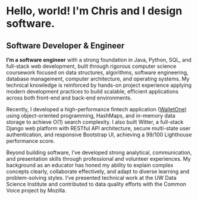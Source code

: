 Hello, world! I'm Chris and I design software.
===============================

Software Developer & Engineer
------------------------------

**I’m a software engineer** with a strong foundation in Java, Python, SQL, and full-stack web development, built through rigorous computer science coursework focused on data structures, algorithms, software engineering, database management, computer architecture, and operating systems. My technical knowledge is reinforced by hands-on project experience applying modern development practices to build scalable, efficient applications across both front-end and back-end environments.

Recently, I developed a high-performance fintech application ([WalletOne](https://github.com/chriseborowski/walletone)) using object-oriented programming, HashMaps, and in-memory data storage to achieve O(1) search complexity. I also built Witter, a full-stack Django web platform with RESTful API architecture, secure multi-state user authentication, and responsive Bootstrap UI, achieving a 99/100 Lighthouse performance score.

Beyond building software, I’ve developed strong analytical, communication, and presentation skills through professional and volunteer experiences. My background as an educator has honed my ability to explain complex concepts clearly, collaborate effectively, and adapt to diverse learning and problem-solving styles. I’ve presented technical work at the UW Data Science Institute and contributed to data quality efforts with the Common Voice project by Mozilla.

